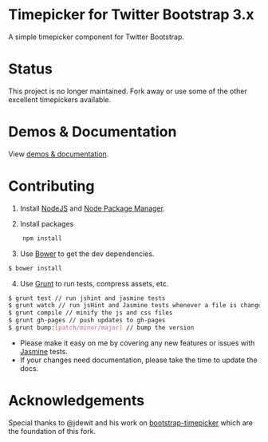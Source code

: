 Timepicker for Twitter Bootstrap 3.x
=======

A simple timepicker component for Twitter Bootstrap.

Status
======
This project is no longer maintained. Fork away or use some of the other excellent timepickers available.


Demos & Documentation
=====================

View <a href="http://jdewit.github.com/bootstrap-timepicker">demos & documentation</a>.


Contributing
============

1. Install <a href="www.nodejs.org">NodeJS</a> and <a href="www.npmjs.org">Node Package Manager</a>.

2. Install packages

``` bash
    npm install
```

3. Use <a href="https://github.com/twitter/bower">Bower</a> to get the dev dependencies.

``` bash 
$ bower install
```

4. Use <a href="www.gruntjs.com">Grunt</a> to run tests, compress assets, etc. 

``` bash 
$ grunt test // run jshint and jasmine tests
$ grunt watch // run jsHint and Jasmine tests whenever a file is changed
$ grunt compile // minify the js and css files
$ grunt gh-pages // push updates to gh-pages
$ grunt bump:[patch/minor/major] // bump the version
```

- Please make it easy on me by covering any new features or issues 
with <a href="http://pivotal.github.com/jasmine">Jasmine</a> tests.
- If your changes need documentation, please take the time to update the docs.

Acknowledgements
================

Special thanks to @jdewit and his work on <a href="http://jdewit.github.com/bootstrap-timepicker">bootstrap-timepicker</a> which are the foundation of this fork.
